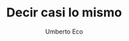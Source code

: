 ---
title: "Decir casi lo mismo"
subtitle: ""
description: ""
layout: book
author: Umberto Eco
started: 2017-07-11
read: 2017-09-03
status: read
rating: 4
color: 
cover: 
pages: 537
link: 
---